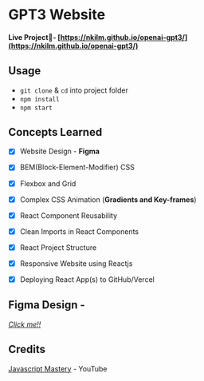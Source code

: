 # GPT3 Website

#### Live Project🎉- [https://nkilm.github.io/openai-gpt3/](https://nkilm.github.io/openai-gpt3/)

## Usage
- `git clone` & `cd` into project folder
- `npm install`
- `npm start`

## Concepts Learned
- [x] Website Design - **Figma**
- [x] BEM(Block-Element-Modifier) CSS
- [x] Flexbox and Grid
- [x] Complex CSS Animation (**Gradients and Key-frames**)
- [x] React Component Reusability
- [x] Clean Imports in React Components
- [x] React Project Structure
- [x] Responsive Website using Reactjs
- [x] Deploying React App(s) to GitHub/Vercel


## Figma Design - 
[*Click me!!*](https://www.figma.com/file/lz9lLpFHMxHm2odnwM3R0z/gpt3?node-id=0%3A15)
## Credits 

[Javascript Mastery](https://www.youtube.com/c/JavaScriptMastery) - YouTube
